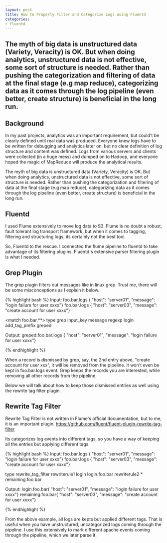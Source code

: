 ```yaml
---
layout: post
title: How to Properly Filter and Categorize Logs using Fluentd
categories:
- fluentd
---
```

The myth of big data is unstructured data (Variety, Veracity) is OK. But when doing analytics, unstructured data is not effective, some sort of structure is needed. Rather than pushing the categorization and filtering of data at the final stage (e.g map reduce), categorizing data as it comes through the log pipeline (even better, create structure) is beneficial in the long run.  
---

## Background

In my past projects, analytics was an important requirement, but could't be clearly defined until real data was produced. Everyone knew logs have to be written for debugging and analytics later on, but no clear definition of log structure and content was defined. 
Logs from various servers and clients were collected (in a huge mess) and dumped on to Hadoop, and everyone hoped the magic of MapReduce will produce the analytical results. 

The myth of big data is unstructured data (Variety, Veracity) is OK. But when doing analytics, unstructured data is not effective, some sort of structure is needed. Rather than pushing the categorization and filtering of data at the final stage (e.g map reduce), categorizing data as it comes through the log pipeline (even better, create structure) is beneficial in the long run.  

## Fluentd
I used Flume extensively to move log data to S3. Flume is no doubt a robust, fault tolerant log transport framework, but when it comes to tagging, filtering and structuring logs, its certainly not the best tool. 

So, Fluentd to the rescue. I connected the flume pipeline to fluentd to take advantage of its filtering plugins. Fluentd's extensive parser filtering plugin is what I needed. 

## Grep Plugin

The grep plugin filters out messages like in linux grep. Trust me, there will be some misconceptions as I explain it below. 

{% highlight bash %}
Input: foo.bar.logs { "host": "server01", "message": "login failure for user xxxx"}
       foo.bar.logs { "host": "server03", "message": "create account for user xxxx"}

<match foo.bar.**>
  type grep
  input_key message
  regexp login
  add_tag_prefix greped
</match>

Output: greped.foo.bar.logs { "host": "server01", "message": "login failure for user xxxx"}

{% endhighlight %}

When a record is dismissed by grep, say,  the 2nd entry above,  "create account for user xxx", it will be removed from the pipeline. It won't even be kept in foo.bar.logs event. Grep keeps the records you are interested, while removing all other records from the pipeline. 

Below we will talk about how to keep those dismissed entries as well using the rewrite tag filter plugin. 

## Rewrite Tag Filter
Rewrite Tag Filter is not written in Flume's official documentation, but to me, it is an important plugin. 
https://github.com/fluent/fluent-plugin-rewrite-tag-filter

Its categorizes log events into different tags, so you have a way of keeping all the entries but applying different tags. 

{% highlight bash %}
Input: foo.bar.logs { "host": "server01", "message": "login failure for user xxxx"}
       foo.bar.logs { "host": "server03", "message": "create account for user xxxx"}

<match foo.bar.logs>
  type rewrite_tag_filter
  rewriterule1  login  login.foo.bar
  rewriterule2   *     remaining.foo.bar
</match>

Output: login.foo.bar{ "host": "server01", "message": "login failure for user xxxx"}
        remaining.foo.bar{ "host": "server03", "message": "create account for user xxxx"}

{% endhighlight %}

From the above example, all logs are kepts but applied different tags. That is useful when you have unstructured, uncategorized logs coming through the pipeline. I use this extensively to mark different apache events coming through the pipeline, which we later parse it. 




 

